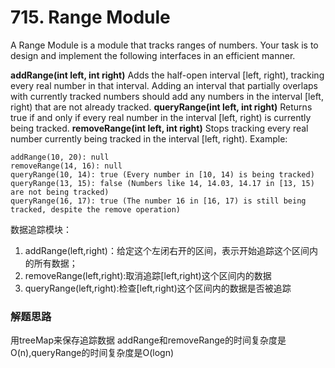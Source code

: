 # 715. Range Module
A Range Module is a module that tracks ranges of numbers. Your task is to design and implement the following interfaces in an efficient manner.

**addRange(int left, int right)** Adds the half-open interval [left, right), tracking every real number in that interval. Adding an interval that partially overlaps with currently tracked numbers should add any numbers in the interval [left, right) that are not already tracked.
**queryRange(int left, int right)** Returns true if and only if every real number in the interval [left, right) is currently being tracked.
**removeRange(int left, int right)** Stops tracking every real number currently being tracked in the interval [left, right).
Example:
```
addRange(10, 20): null
removeRange(14, 16): null
queryRange(10, 14): true (Every number in [10, 14) is being tracked)
queryRange(13, 15): false (Numbers like 14, 14.03, 14.17 in [13, 15) are not being tracked)
queryRange(16, 17): true (The number 16 in [16, 17) is still being tracked, despite the remove operation)
```
数据追踪模块：
1. addRange(left,right)：给定这个左闭右开的区间，表示开始追踪这个区间内的所有数据；
2. removeRange(left,right):取消追踪[left,right)这个区间内的数据
3. queryRange(left,right):检查[left,right)这个区间内的数据是否被追踪
### 解题思路
用treeMap来保存追踪数据
addRange和removeRange的时间复杂度是O(n),queryRange的时间复杂度是O(logn)
